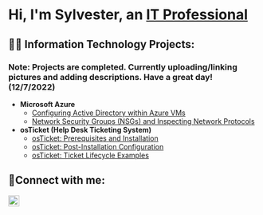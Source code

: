 <h1>Hi, I'm Sylvester, an <a href="https://www.linkedin.com/in/sylvester-rolack-ii-a6632979/">IT Professional</a></h1>

<h2>👨‍💻 Information Technology Projects:</h2>
<h3> <b> Note: Projects are completed. Currently uploading/linking pictures and adding descriptions. Have a great day! (12/7/2022) </b></p> </h3>

- <b>Microsoft Azure</b>
  - [Configuring Active Directory within Azure VMs](https://github.com/srolack2/configure-ad)
  - [Network Security Groups (NSGs) and Inspecting Network Protocols](https://github.com/srolack2/azure-network-protocols)
- <b>osTicket (Help Desk Ticketing System)</b>
  - [osTicket: Prerequisites and Installation](https://github.com/srolack2/osticket-prereqs)
  - [osTicket: Post-Installation Configuration](https://github.com/srolack2/post-install-config)
  - [osTicket: Ticket Lifecycle Examples](https://github.com/srolack2/ticket-lifecycle)


<h2>🤳Connect with me:</h2>


[<img align="left" alt="Josh | LinkedIn" width="22px" src="https://cdn.jsdelivr.net/npm/simple-icons@v3/icons/linkedin.svg" />][linkedin]


[linkedin]: https://www.linkedin.com/in/sylvester-rolack-ii-a6632979/
